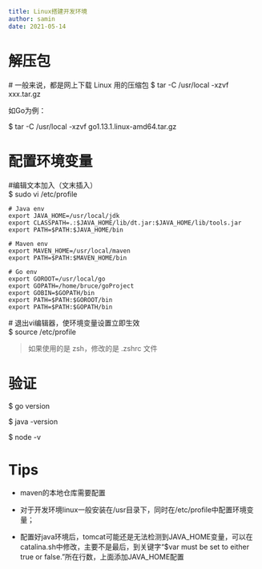 ```yaml
title: Linux搭建开发环境 
author: samin
date: 2021-05-14
```

# 解压包

\# 一般来说，都是网上下载 Linux 用的压缩包
\$ tar -C /usr/local -xzvf xxx.tar.gz

如Go为例：

\$ tar -C /usr/local -xzvf go1.13.1.linux-amd64.tar.gz

# 配置环境变量

\#编辑文本加入（文末插入）  
\$ sudo vi /etc/profile

```shell
# Java env    
export JAVA_HOME=/usr/local/jdk    
export CLASSPATH=.:$JAVA_HOME/lib/dt.jar:$JAVA_HOME/lib/tools.jar
export PATH=$PATH:$JAVA_HOME/bin

# Maven env
export MAVEN_HOME=/usr/local/maven
export PATH=$PATH:$MAVEN_HOME/bin

# Go env
export GOROOT=/usr/local/go
export GOPATH=/home/bruce/goProject
export GOBIN=$GOPATH/bin
export PATH=$PATH:$GOROOT/bin     
export PATH=$PATH:$GOPATH/bin
```
\# 退出vi编辑器，使环境变量设置立即生效  
\$ source /etc/profile

> 如果使用的是 zsh，修改的是 .zshrc 文件

# 验证

\$ go version

\$ java -version

\$ node -v

# Tips

- maven的本地仓库需要配置

- 对于开发环境linux一般安装在/usr目录下，同时在/etc/profile中配置环境变量；

- 配置好java环境后，tomcat可能还是无法检测到JAVA_HOME变量，可以在catalina.sh中修改，主要不是最后，到关键字“$var must be set to either true or false.”所在行数，上面添加JAVA_HOME配置
